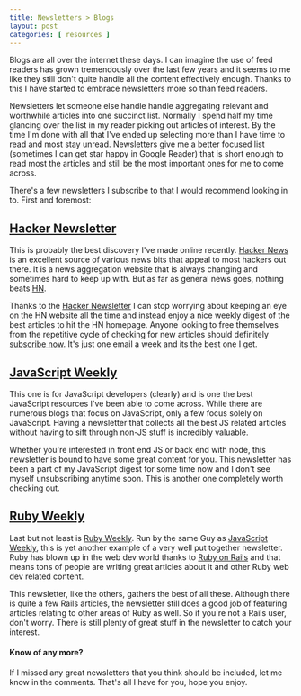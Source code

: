 ```yaml
---
title: Newsletters > Blogs
layout: post
categories: [ resources ]
---
```


Blogs are all over the internet these days. I can imagine the use of feed readers has grown tremendously over the last few years and it seems to me like they still don't quite handle all the content effectively enough. Thanks to this I have started to embrace newsletters more so than feed readers.

Newsletters let someone else handle handle aggregating relevant and worthwhile articles into one succinct list. Normally I spend half my time glancing over the list in my reader picking out articles of interest. By the time I'm done with all that I've ended up selecting more than I have time to read and most stay unread. Newsletters give me a better focused list (sometimes I can get star happy in Google Reader) that is short enough to read most the articles and still be the most important ones for me to come across.

There's a few newsletters I subscribe to that I would recommend looking in to. First and foremost:

## [Hacker Newsletter][1] ##

This is probably the best discovery I've made online recently. [Hacker News][2] is an excellent source of various news bits that appeal to most hackers out there. It is a news aggregation website that is always changing and sometimes hard to keep up with. But as far as general news goes, nothing beats [HN][2].

Thanks to the [Hacker Newsletter][1] I can stop worrying about keeping an eye on the HN website all the time and instead enjoy a nice weekly digest of the best articles to hit the HN homepage. Anyone looking to free themselves from the repetitive cycle of checking for new articles should definitely [subscribe now][1]. It's just one email a week and its the best one I get.

## [JavaScript Weekly][3] ##

This one is for JavaScript developers (clearly) and is one the best JavaScript resources I've been able to come across. While there are numerous blogs that focus on JavaScript, only a few focus solely on JavaScript. Having a newsletter that collects all the best JS related articles without having to sift through non-JS stuff is incredibly valuable. 

Whether you're interested in front end JS or back end with node, this newsletter is bound to have some great content for you. This newsletter has been a part of my JavaScript digest for some time now and I don't see myself unsubscribing anytime soon. This is another one completely worth checking out.

## [Ruby Weekly][4] ##

Last but not least is [Ruby Weekly][4]. Run by the same Guy as [JavaScript Weekly][3], this is yet another example of a very well put together newsletter. Ruby has blown up in the web dev world thanks to [Ruby on Rails][5] and that means tons of people are writing great articles about it and other Ruby web dev related content.

This newsletter, like the others, gathers the best of all these. Although there is quite a few Rails articles, the newsletter still does a good job of featuring articles relating to other areas of Ruby as well. So if you're not a Rails user, don't worry. There is still plenty of great stuff in the newsletter to catch your interest.

#### Know of any more? ####

If I missed any great newsletters that you think should be included, let me know in the comments. That's all I have for you, hope you enjoy.

[1]: http://hackernewsletter.com
[2]: http://news.ycombinator.org
[3]: http://javascriptweekly.com
[4]: http://rubyweekly.com
[5]: http://rubyonrails.com
